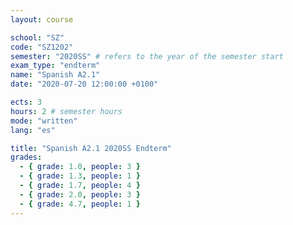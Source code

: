 ```yaml
---
layout: course

school: "SZ"
code: "SZ1202"
semester: "2020SS" # refers to the year of the semester start
exam_type: "endterm"
name: "Spanish A2.1"
date: "2020-07-20 12:00:00 +0100"

ects: 3
hours: 2 # semester hours
mode: "written"
lang: "es"

title: "Spanish A2.1 2020SS Endterm"
grades:
  - { grade: 1.0, people: 3 }
  - { grade: 1.3, people: 1 }
  - { grade: 1.7, people: 4 }
  - { grade: 2.0, people: 3 }
  - { grade: 4.7, people: 1 }
---
```



